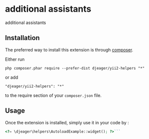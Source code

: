 additional assistants
=====================
additional assistants

Installation
------------

The preferred way to install this extension is through [composer](http://getcomposer.org/download/).

Either run

```
php composer.phar require --prefer-dist djeager/yii2-helpers "*"
```

or add

```
"djeager/yii2-helpers": "*"
```

to the require section of your `composer.json` file.


Usage
-----

Once the extension is installed, simply use it in your code by  :

```php
<?= \djeager\helpers\AutoloadExample::widget(); ?>```